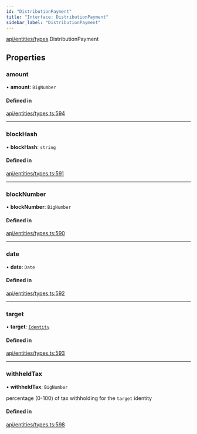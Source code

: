 ```yaml
---
id: "DistributionPayment"
title: "Interface: DistributionPayment"
sidebar_label: "DistributionPayment"
---
```


[api/entities/types](../../../../../modules/API/Entities/Types/Types.md).DistributionPayment

## Properties

### amount

• **amount**: `BigNumber`

#### Defined in

[api/entities/types.ts:594](https://github.com/PolymeshAssociation/polymesh-sdk/blob/b55e63737/src/api/entities/types.ts#L594)

___

### blockHash

• **blockHash**: `string`

#### Defined in

[api/entities/types.ts:591](https://github.com/PolymeshAssociation/polymesh-sdk/blob/b55e63737/src/api/entities/types.ts#L591)

___

### blockNumber

• **blockNumber**: `BigNumber`

#### Defined in

[api/entities/types.ts:590](https://github.com/PolymeshAssociation/polymesh-sdk/blob/b55e63737/src/api/entities/types.ts#L590)

___

### date

• **date**: `Date`

#### Defined in

[api/entities/types.ts:592](https://github.com/PolymeshAssociation/polymesh-sdk/blob/b55e63737/src/api/entities/types.ts#L592)

___

### target

• **target**: [`Identity`](../../../../../classes/API/Entities/Identity/Identity.md)

#### Defined in

[api/entities/types.ts:593](https://github.com/PolymeshAssociation/polymesh-sdk/blob/b55e63737/src/api/entities/types.ts#L593)

___

### withheldTax

• **withheldTax**: `BigNumber`

percentage (0-100) of tax withholding for the `target` identity

#### Defined in

[api/entities/types.ts:598](https://github.com/PolymeshAssociation/polymesh-sdk/blob/b55e63737/src/api/entities/types.ts#L598)
